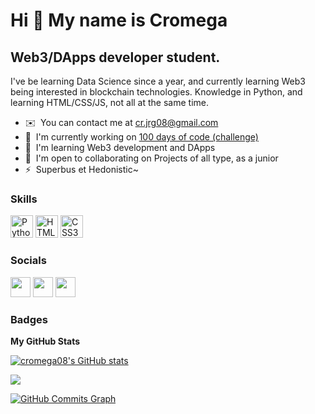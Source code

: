 Hi 👋 My name is Cromega
========================

Web3/DApps developer student.
-------------------------------------

I've be learning Data Science since a year, and currently learning Web3 being interested in blockchain technologies. Knowledge in Python, and learning HTML/CSS/JS, not all at the same time.

* ✉️  You can contact me at [cr.jrg08@gmail.com](mailto:cr.jrg08@gmail.com)
* 🚀  I'm currently working on [100 days of code (challenge)](http://https://github.com/cromega08/100-days-of-cromega-code)
* 🧠  I'm learning Web3 development and DApps
* 🤝  I'm open to collaborating on Projects of all type, as a junior
* ⚡  Superbus et Hedonistic~

### Skills

<p align="left">
<a href="https://www.python.org/" target="_blank" rel="noreferrer"><img src="https://raw.githubusercontent.com/danielcranney/readme-generator/main/public/icons/skills/python-colored.svg" width="36" height="36" alt="Python" /></a>
<a href="https://developer.mozilla.org/en-US/docs/Glossary/HTML5" target="_blank" rel="noreferrer"><img src="https://raw.githubusercontent.com/danielcranney/readme-generator/main/public/icons/skills/html5-colored.svg" width="36" height="36" alt="HTML5" /></a>
<a href="https://www.w3.org/TR/CSS/#css" target="_blank" rel="noreferrer"><img src="https://raw.githubusercontent.com/danielcranney/readme-generator/main/public/icons/skills/css3-colored.svg" width="36" height="36" alt="CSS3" /></a>
</p>


### Socials

<p align="left"> <a href="https://www.codepen.io/cromega08" target="_blank" rel="noreferrer"><img src="https://raw.githubusercontent.com/danielcranney/readme-generator/main/public/icons/socials/codepen.svg" width="32" height="32" /></a> <a href="https://www.github.com/cromega08" target="_blank" rel="noreferrer"><img src="https://raw.githubusercontent.com/danielcranney/readme-generator/main/public/icons/socials/github.svg" width="32" height="32" /></a> <a href="https://100daysofcromegacode" target="_blank" rel="noreferrer"><img src="https://raw.githubusercontent.com/danielcranney/readme-generator/main/public/icons/socials/hashnode.svg" width="32" height="32" /></a></p>

### Badges

<b>My GitHub Stats</b>

<a href="http://www.github.com/cromega08"><img src="https://github-readme-stats.vercel.app/api?username=cromega08&show_icons=true&hide=stars,&count_private=true&title_color=ef4444&text_color=a855f7&icon_color=6366f1&bg_color=1c1917&hide_border=true&show_icons=true" alt="cromega08's GitHub stats" /></a>

<a href="http://www.github.com/cromega08"><img src="https://github-readme-streak-stats.herokuapp.com/?user=cromega08&stroke=a855f7&background=1c1917&ring=ef4444&fire=ef4444&currStreakNum=a855f7&currStreakLabel=ef4444&sideNums=a855f7&sideLabels=a855f7&dates=a855f7&hide_border=true" /></a>

<a href="http://www.github.com/cromega08"><img src="https://activity-graph.herokuapp.com/graph?username=cromega08&bg_color=1c1917&color=a855f7&line=6366f1&point=a855f7&area_color=1c1917&area=true&hide_border=true&custom_title=GitHub%20Commits%20Graph" alt="GitHub Commits Graph" /></a>

